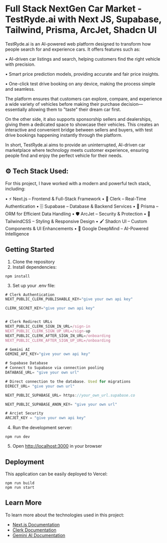 # Full Stack NextGen Car Market - TestRyde.ai with Next JS, Supabase, Tailwind, Prisma, ArcJet, Shadcn UI 

TestRyde.ai is an AI-powered web platform designed to transform how people search for and experience cars. It offers features such as:

• AI-driven car listings and search, helping customers find the right vehicle with precision.

• Smart price prediction models, providing accurate and fair price insights.

• One-click test drive booking on any device, making the process simple and seamless.

The platform ensures that customers can explore, compare, and experience a wide variety of vehicles before making their purchase decision—essentially allowing them to "taste" their dream car first.

On the other side, it also supports sponsorship sellers and dealerships, giving them a dedicated space to showcase their vehicles. This creates an interactive and convenient bridge between sellers and buyers, with test drive bookings happening instantly through the platform.

In short, TestRyde.ai aims to provide an uninterrupted, AI-driven car marketplace where technology meets customer experience, ensuring people find and enjoy the perfect vehicle for their needs.

## ⚙️ Tech Stack Used:
For this project, I have worked with a modern and powerful tech stack, including:

• ⚡ Next.js – Frontend & Full-Stack Framework
• 🔑 Clerk – Real-Time Authentication
• 🗄️ Supabase – Database & Backend Services
• 🔗 Prisma – ORM for Efficient Data Handling
• 🛡️ ArcJet – Security & Protection
• 🎨 TailwindCSS – Styling & Responsive Design
• 🖌️ Shadcn UI – Custom Components & UI Enhancements
• 🤖 Google DeepMind – AI-Powered Intelligence


## Getting Started

1. Clone the repository
2. Install dependencies:

```shell
npm install 
```

3. Set up your .env file:
```js
# Clerk Authentication
NEXT_PUBLIC_CLERK_PUBLISHABLE_KEY="give your own api key"

CLERK_SECRET_KEY="give your own api key"


# Clerk Redirect URLs
NEXT_PUBLIC_CLERK_SIGN_IN_URL=/sign-in
NEXT_PUBLIC_CLERK_SIGN_UP_URL=/sign-up
NEXT_PUBLIC_CLERK_AFTER_SIGN_IN_URL=/onboarding
NEXT_PUBLIC_CLERK_AFTER_SIGN_UP_URL=/onboarding

# Gemini AI 
GEMINI_API_KEY="give your own api key"

# Supabase Database
# Connect to Supabase via connection pooling
DATABASE_URL= "give your own url"

# Direct connection to the database. Used for migrations
DIRECT_URL= "give your own url"

NEXT_PUBLIC_SUPABASE_URL= https://your_own_url.supabase.co

NEXT_PUBLIC_SUPABASE_ANON_KEY= "give your own url"

# Arcjet Security
ARCJET_KEY = "give your own api key"
```



4. Run the development server:

```shell
npm run dev
```

5. Open [http://localhost:3000](http://localhost:3000) in your browser

## Deployment

This application can be easily deployed to Vercel:

```shell
npm run build
npm run start
```


## Learn More

To learn more about the technologies used in this project:

- [Next.js Documentation](https://nextjs.org/docs)
- [Clerk Documentation](https://clerk.com/docs)
- [Gemini AI Documentation](https://ai.google.dev/gemini-api)
